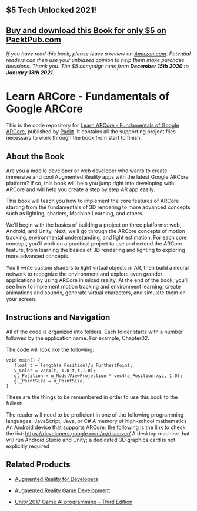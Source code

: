 ## $5 Tech Unlocked 2021!
[Buy and download this Book for only $5 on PacktPub.com](https://www.packtpub.com/product/learn-arcore-fundamentals-of-google-arcore/9781788830409)
-----
*If you have read this book, please leave a review on [Amazon.com](https://www.amazon.com/gp/product/1788830407).     Potential readers can then use your unbiased opinion to help them make purchase decisions. Thank you. The $5 campaign         runs from __December 15th 2020__ to __January 13th 2021.__*

# Learn ARCore - Fundamentals of Google ARCore
This is the code repository for [Learn ARCore - Fundamentals of Google ARCore](https://www.packtpub.com/application-development/learn-arcore-fundamentals-google-arcore?utm_source=github&utm_medium=repository&utm_campaign=9781788830409), published by [Packt](https://www.packtpub.com/?utm_source=github). It contains all the supporting project files necessary to work through the book from start to finish.
## About the Book
Are you a mobile developer or web developer who wants to create immersive and cool Augmented Reality apps with the latest Google ARCore platform? If so, this book will help you jump right into developing with ARCore and will help you create a step by step AR app easily.

This book will teach you how to implement the core features of ARCore starting from the fundamentals of 3D rendering to more advanced concepts such as lighting, shaders, Machine Learning, and others.

We’ll begin with the basics of building a project on three platforms: web, Android, and Unity. Next, we’ll go through the ARCore concepts of motion tracking, environmental understanding, and light estimation. For each core concept, you’ll work on a practical project to use and extend the ARCore feature, from learning the basics of 3D rendering and lighting to exploring more advanced concepts.

You’ll write custom shaders to light virtual objects in AR, then build a neural network to recognize the environment and explore even grander applications by using ARCore in mixed reality. At the end of the book, you’ll see how to implement motion tracking and environment learning, create animations and sounds, generate virtual characters, and simulate them on your screen.

## Instructions and Navigation
All of the code is organized into folders. Each folder starts with a number followed by the application name. For example, Chapter02.



The code will look like the following:
```
void main() {
   float t = length(a_Position)/u_FurthestPoint;
   v_Color = vec4(t, 1.0-t,t,1.0);
   gl_Position = u_ModelViewProjection * vec4(a_Position.xyz, 1.0);
   gl_PointSize = u_PointSize;
}
```

These are the things to be remembered in order to use this book to the fullest:

The reader will need to be proficient in one of the following programming languages: JavaScript, Java, or C#
A memory of high-school mathematics
An Android device that supports ARCore; the following is the link to check the list: https://developers.google.com/ar/discover/
A desktop machine that will run Android Studio and Unity; a dedicated 3D graphics card is not explicitly required

## Related Products
* [Augmented Reality for Developers](https://www.packtpub.com/web-development/augmented-reality-developers?utm_source=github&utm_medium=repository&utm_campaign=9781787286436)

* [Augmented Reality Game Development](https://www.packtpub.com/application-development/augmented-reality-game-development?utm_source=github&utm_medium=repository&utm_campaign=9781787122888)

* [Unity 2017 Game AI programming - Third Edition](https://www.packtpub.com/game-development/unity-2017-game-ai-programming-third-edition?utm_source=github&utm_medium=repository&utm_campaign=9781788477901)

